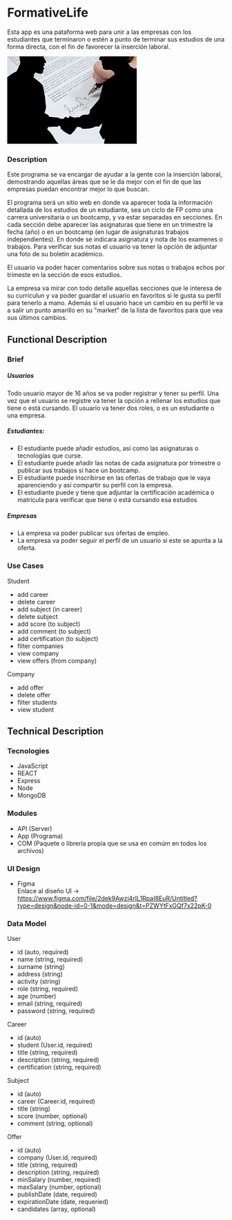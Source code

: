 # FormativeLife

Esta app es una pataforma web para unir a las empresas con los estudiantes que terminaron o estén a punto de terminar sus estudios de una forma directa, con el fin de favorecer la inserción laboral.

![](./app.jpg)
### Description

Este programa se va encargar de ayudar a la gente con la inserción laboral, demostrando aquellas áreas que se le da mejor con el fin de que las empresas puedan encontrar mejor lo que buscan.

El programa será un sitio web en donde va aparecer toda la información detallada de los estudios de un estudiante, sea un ciclo de FP como una carrera universitaria o un bootcamp, y va estar separadas en secciones. En cada sección debe aparecer las asignaturas que tiene en un trimestre  la fecha (año) o en un bootcamp (en lugar de asignaturas trabajos independientes). En donde se indicara asignatura y nota de los examenes o trabajos.
Para verificar sus notas el usuario va tener la opción de adjuntar una foto de su boletín académico.

El usuario va poder hacer comentarios sobre sus notas o trabajos echos por trimeste en la sección de esos estudios.

La empresa va mirar con todo detalle aquellas secciones que le interesa de su currículun y va poder guardar el usuario en favoritos si le gusta su perfil para tenerlo a mano. Además si el usuario hace un cambio en su perfil le va a salir un punto amarillo en su "market" de la lista de favoritos para que vea sus últimos cambios.

## Functional Description

### Brief

##### Usuarios

Todo usuario mayor de 16 años se va poder registrar y tener su perfil. Una vez que el usuario se registre va tener la opción a rellenar los estudios que tiene o está cursando. El usuario va tener dos roles, o es un estudiante o una empresa.

##### Estudiantes:
- El estudiante puede añadir estudios, así como las asignaturas o tecnologías que curse.
- El estudiante puede añadir las notas de cada asignatura por trimestre o publicar sus trabajos si hace un bootcamp.
- El estudiante puede inscribirse en las ofertas de trabajo que le vaya aparenciendo y así compartir su perfil con la empresa.
- El estudiante puede y tiene que adjuntar la certificación académica o matrícula para verificar que tiene o está cursando esa estudios

##### Empresas
- La empresa va poder publicar sus ofertas de empleo.
- La empresa va poder seguir el perfil de un usuario si este se apunta a la oferta.

### Use Cases

Student
- add career
- delete career
- add subject (in career)
- delete subject
- add score (to subject)
- add comment (to subject)
- add certification (to subject)
- filter companies
- view company
- view offers (from company)

Company
- add offer
- delete offer
- filter students
- view student


## Technical Description

### Tecnologies 

- JavaScript
- REACT
- Express
- Node
- MongoDB

### Modules

- API (Server)
- App (Programa)
- COM (Paquete o librería propia que se usa en comúm en todos los archivos)

### UI Design

- Figma<br>Enlace al diseño UI -> 
<https://www.figma.com/file/2dek9Awzi4rIL1RpaI8EuR/Untitled?type=design&node-id=0-1&mode=design&t=PZWYtFxGQf7x22pK-0>

### Data Model

User
- id (auto, required)
- name (string, required)
- surname (string)
- address (string)
- activity (string)
- role (string, required)
- age (number)
- email (string, required)
- password (string, required)

Career
- id (auto)
- student (User.id, required)
- title (string, required)
- description (string, required)
- certification (string, required)

Subject
- id (auto)
- career (Career.id, required)
- title (string)
- score (number, optional)
- comment (string, optional)

Offer
- id (auto)
- company (User.id, required)
- title (string, required)
- description (string, required)
- minSalary (number, required)
- maxSalary (number, optional)
- publishDate (date, required)
- expirationDate (date, requeried)
- candidates (array, optional)

